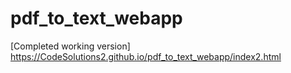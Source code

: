 # pdf_to_text_webapp

[Completed working version] https://CodeSolutions2.github.io/pdf_to_text_webapp/index2.html
